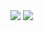 <div>
      <img src="https://assets.ccbp.in/frontend/react-js/rcb-img.png" />
      <img src="https://assets.ccbp.in/frontend/react-js/csk-img.png" />
    </div>
